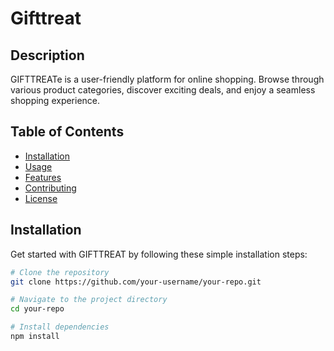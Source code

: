 # Gifttreat

## Description

GIFTTREATe is a user-friendly platform for online shopping. Browse through various product categories, discover exciting deals, and enjoy a seamless shopping experience.

## Table of Contents

- [Installation](#installation)
- [Usage](#usage)
- [Features](#features)
- [Contributing](#contributing)
- [License](#license)

## Installation

Get started with GIFTTREAT by following these simple installation steps:

```bash
# Clone the repository
git clone https://github.com/your-username/your-repo.git

# Navigate to the project directory
cd your-repo

# Install dependencies
npm install
